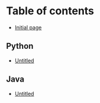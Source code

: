 # Table of contents

* [Initial page](README.md)

## Python

* [Untitled](python/untitled.md)

## Java

* [Untitled](java/untitled.md)

